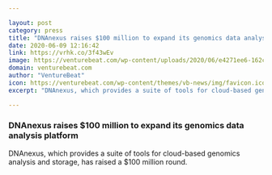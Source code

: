 ```yaml
---

layout: post
category: press
title: "DNAnexus raises $100 million to expand its genomics data analysis platform"
date: 2020-06-09 12:16:42
link: https://vrhk.co/3f43wEv
image: https://venturebeat.com/wp-content/uploads/2020/06/e4271ee6-162c-4532-a053-2a5735206d01-e1591679941471.png?w=1200&strip=all
domain: venturebeat.com
author: "VentureBeat"
icon: https://venturebeat.com/wp-content/themes/vb-news/img/favicon.ico
excerpt: "DNAnexus, which provides a suite of tools for cloud-based genomics analysis and storage, has raised a $100 million round."

---
```


### DNAnexus raises $100 million to expand its genomics data analysis platform

DNAnexus, which provides a suite of tools for cloud-based genomics analysis and storage, has raised a $100 million round.